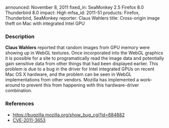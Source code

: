 announced: November 8, 2011
fixed_in: SeaMonkey 2.5
          Firefox 8.0
          Thunderbird 8.0
impact: High
mfsa_id: 2011-51
products: Firefox, Thunderbird, SeaMonkey
reporter: Claus Wahlers
title: Cross-origin image theft on Mac with integrated Intel GPU

<h3>Description</h3>

<p><strong>Claus Wahlers</strong> reported that random images from GPU memory
were showing up in WebGL textures. Once incorporated into the WebGL graphics it
is possible for a site to programatically read the image data and potentially
gain sensitive data from other things that had been displayed earlier. This
problem is due to a bug in the driver for Intel integrated GPUs on recent
Mac OS X hardware, and the problem can be seen in WebGL implementations from
other vendors. Mozilla has implemented a work-around to prevent this from
happening with this hardware-driver combination.
</p>


<h3>References</h3>

<ul>
  <li><a href="https://bugzilla.mozilla.org/show_bug.cgi?id=684882">
      https://bugzilla.mozilla.org/show_bug_cgi?id=684882</a></li>
  <li><a class="ex-ref" href="http://cve.mitre.org/cgi-bin/cvename.cgi?name=CVE-2011-3653">CVE-2011-3653</a></li>
</ul>



